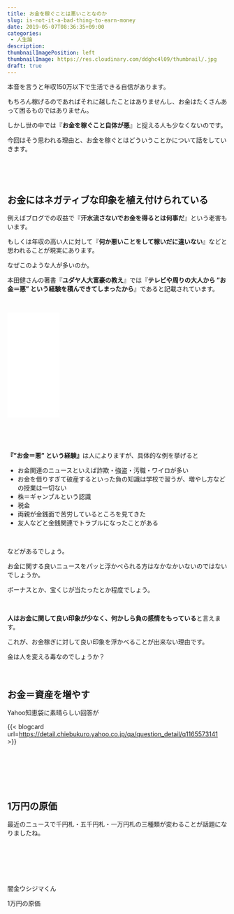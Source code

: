 ```yaml
---
title: お金を稼ぐことは悪いことなのか
slug: is-not-it-a-bad-thing-to-earn-money
date: 2019-05-07T08:36:35+09:00
categories: 
 - 人生論
description: 
thumbnailImagePosition: left
thumbnailImage: https://res.cloudinary.com/ddghc4l09/thumbnail/.jpg
draft: true
---
```


<!--more-->

本音を言うと年収150万以下で生活できる自信があります。

もちろん稼げるのであればそれに越したことはありませんし、お金はたくさんあって困るものではありません。

しかし世の中では『<strong>お金を稼ぐこと自体が悪</strong>』と捉える人も少なくないのです。

今回はそう思われる理由と、お金を稼ぐとはどういうことかについて話をしていきます。

&nbsp;

&nbsp;
<h2>お金にはネガティブな印象を植え付けられている</h2>
例えばブログでの収益で『<strong>汗水流さないでお金を得るとは何事だ</strong>』という老害もいます。

もしくは年収の高い人に対して『<strong>何か悪いことをして稼いだに違いない</strong>』などと思われることが現実にあります。

なぜこのような人が多いのか。

本田健さんの著書『<strong>ユダヤ人大富豪の教え</strong>』では『<strong>テレビや周りの大人から ”お金＝悪” という経験を積んできてしまったから</strong>』であると記載されています。

&nbsp;

<iframe style="width: 120px; height: 240px;" src="//rcm-fe.amazon-adsystem.com/e/cm?lt1=_blank&amp;bc1=000000&amp;IS2=1&amp;bg1=FFFFFF&amp;fc1=000000&amp;lc1=0000FF&amp;t=25haruhiro03-22&amp;language=ja_JP&amp;o=9&amp;p=8&amp;l=as4&amp;m=amazon&amp;f=ifr&amp;ref=as_ss_li_til&amp;asins=4479300082&amp;linkId=8cc95816dedc3213e7aecf4454201913" frameborder="0" marginwidth="0" marginheight="0" scrolling="no"></iframe>

&nbsp;

&nbsp;

<strong>『</strong><strong>”お金＝悪” という経験』</strong>は人によりますが、具体的な例を挙げると
<ul>
 	<li>お金関連のニュースといえば詐欺・強盗・汚職・ワイロが多い</li>
 	<li>お金を借りすぎて破産するといった負の知識は学校で習うが、増やし方などの授業は一切ない</li>
 	<li>株＝ギャンブルという認識</li>
 	<li>税金</li>
 	<li>両親が金銭面で苦労しているところを見てきた</li>
 	<li>友人などと金銭関連でトラブルになったことがある</li>
</ul>
&nbsp;

などがあるでしょう。

お金に関する良いニュースをパッと浮かべられる方はなかなかいないのではないでしょうか。

ボーナスとか、宝くじが当たったとか程度でしょう。

&nbsp;

<strong>人はお金に関して良い印象が少なく、何かしら負の感情をもっている</strong>と言えます。

これが、お金稼ぎに対して良い印象を浮かべることが出来ない理由です。

金は人を変える毒なのでしょうか？

&nbsp;
<h2>お金＝資産を増やす</h2>
Yahoo知恵袋に素晴らしい回答が

{{< blogcard url=https://detail.chiebukuro.yahoo.co.jp/qa/question_detail/q1165573141 >}}
&nbsp;

&nbsp;

&nbsp;

&nbsp;
<h2>1万円の原価</h2>
最近のニュースで千円札・五千円札・一万円札の三種類が変わることが話題になりましたね。

&nbsp;

&nbsp;

&nbsp;

闇金ウシジマくん

1万円の原価

&nbsp;

&nbsp;

&nbsp;

&nbsp;
